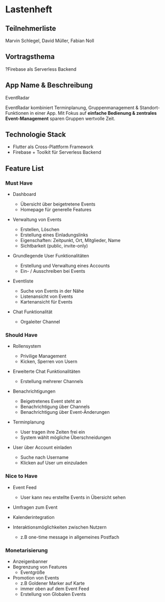 # Lastenheft

## Teilnehmerliste

Marvin Schlegel,
David Müller,
Fabian Noll

## Vortragsthema

?Firebase als Serverless Backend

## App Name & Beschreibung

EventRadar

EventRadar kombiniert Terminplanung, Gruppenmanagement & Standort-Funktionen in einer App.
Mit Fokus auf **einfache Bedienung & zentrales Event-Management** sparen Gruppen wertvolle Zeit.

## Technologie Stack

- Flutter als Cross-Plattform Framework
- Firebase + Toolkit für Serverless Backend

## Feature List

### Must Have

- Dashboard
  - Übersicht über beigetretene Events
  - Homepage für generelle Features

- Verwaltung von Events
  - Erstellen, Löschen
  - Erstellung eines Einladungslinks
  - Eigenschaften: Zeitpunkt, Ort, Mitglieder, Name
  - Sichtbarkeit (public, invite-only)

- Grundlegende User Funktionalitäten
  - Erstellung und Verwaltung eines Accounts
  - Ein- / Ausschreiben bei Events

- Eventliste
  - Suche von Events in der Nähe
  - Listenansicht von Events
  - Kartenansicht für Events

- Chat Funktionalität
  - Orgaleiter Channel

### Should Have

- Rollensystem
  - Privilige Management
  - Kicken, Sperren von Usern

- Erweiterte Chat Funktionalitäten
  - Erstellung mehrerer Channels

- Benachrichtigungen
  - Beigetretenes Event steht an
  - Benachrichtigung über Channels
  - Benachrichtigung über Event-Änderungen

- Terminplanung
  - User tragen ihre Zeiten frei ein
  - System wählt mögliche Überschneidungen

- User über Account einladen
  - Suche nach Username
  - Klicken auf User um einzuladen

### Nice to Have

- Event Feed
  - User kann neu erstellte Events in Übersicht sehen

- Umfragen zum Event

- Kalenderintegration

- Interaktionsmöglichkeiten zwischen Nutzern
  - z.B one-time message in allgemeines Postfach

### Monetarisierung

- Anzeigenbanner
- Begrenzung von Features
  - Eventgröße
- Promotion von Events
  - z.B Goldener Marker auf Karte
  - immer oben auf dem Event Feed
  - Erstellung von Globalen Events
